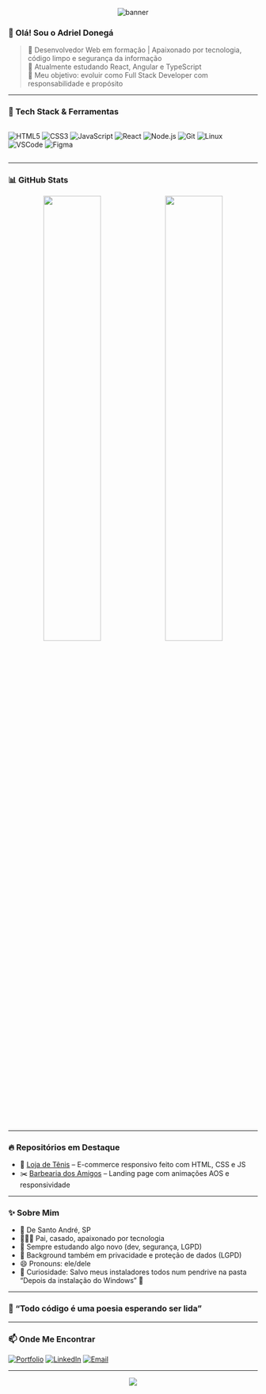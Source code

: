 <!-- Banner topo -->
<p align="center">
  <img src="https://capsule-render.vercel.app/api?type=waving&color=0A66C2&height=250&section=header&text=Adriel%20Donegá&fontSize=50&fontColor=ffffff&animation=twinkling" alt="banner" />
</p>

### 👋 Olá! Sou o Adriel Donegá

> 🎯 Desenvolvedor Web em formação | Apaixonado por tecnologia, código limpo e segurança da informação  
> 🌱 Atualmente estudando React, Angular e TypeScript  
> 🚀 Meu objetivo: evoluir como Full Stack Developer com responsabilidade e propósito  

---

### 🧰 Tech Stack & Ferramentas

<div style="display: flex; flex-wrap: wrap; gap: 10px;">
  
![HTML5](https://img.shields.io/badge/HTML5-E34F26?style=for-the-badge&logo=html5&logoColor=white)
![CSS3](https://img.shields.io/badge/CSS3-1572B6?style=for-the-badge&logo=css3&logoColor=white)
![JavaScript](https://img.shields.io/badge/JavaScript-F7DF1E?style=for-the-badge&logo=javascript&logoColor=black)
![React](https://img.shields.io/badge/React-20232A?style=for-the-badge&logo=react&logoColor=61DAFB)
![Node.js](https://img.shields.io/badge/Node.js-339933?style=for-the-badge&logo=nodedotjs&logoColor=white)
![Git](https://img.shields.io/badge/Git-F05032?style=for-the-badge&logo=git&logoColor=white)
![Linux](https://img.shields.io/badge/Linux-FCC624?style=for-the-badge&logo=linux&logoColor=black)
![VSCode](https://img.shields.io/badge/VS%20Code-007ACC?style=for-the-badge&logo=visual-studio-code&logoColor=white)
![Figma](https://img.shields.io/badge/Figma-black?style=for-the-badge&logo=figma&logoColor=white)

</div>

---

### 📊 GitHub Stats

<p align="center">
  <img width="48%" src="https://github-readme-stats.vercel.app/api?username=adrieldonega&show_icons=true&theme=radical" />
  <img width="48%" src="https://github-readme-streak-stats.herokuapp.com/?user=adrieldonega&theme=radical" />
</p>

---

### 🔥 Repositórios em Destaque

- 🛒 [Loja de Tênis](https://github.com/adrieldonega/lojaDeTenis) – E-commerce responsivo feito com HTML, CSS e JS
- ✂️ [Barbearia dos Amigos](https://github.com/adrieldonega/barbeariaDosAmigos) – Landing page com animações AOS e responsividade

---

### ✨ Sobre Mim

- 📍 De Santo André, SP
- 👨‍👩‍👧 Pai, casado, apaixonado por tecnologia
- 🧠 Sempre estudando algo novo (dev, segurança, LGPD)
- 🔐 Background também em privacidade e proteção de dados (LGPD)
- 😄 Pronouns: ele/dele
- 🧩 Curiosidade: Salvo meus instaladores todos num pendrive na pasta “Depois da instalação do Windows” 💾

---

### 💬 “Todo código é uma poesia esperando ser lida”

---

### 📫 Onde Me Encontrar

[![Portfolio](https://img.shields.io/badge/Portfólio-000?style=for-the-badge&logo=githubpages&logoColor=white)](https://adrieldonega.github.io/meu-portfolio/)
[![LinkedIn](https://img.shields.io/badge/LinkedIn-0A66C2?style=for-the-badge&logo=linkedin&logoColor=white)](https://www.linkedin.com/in/adrieldonega)
[![Email](https://img.shields.io/badge/E--mail-D14836?style=for-the-badge&logo=gmail&logoColor=white)](mailto:adrieldonega@live.com)

---

<p align="center">
  <img src="https://capsule-render.vercel.app/api?type=waving&color=0A66C2&height=150&section=footer" />
</p>
